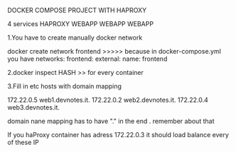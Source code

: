 DOCKER COMPOSE PROJECT WITH HAPROXY


4 services
HAPROXY
WEBAPP
WEBAPP
WEBAPP

1.You have to create manually docker network

docker create network frontend >>>>> because in docker-compose.yml you have
networks:
  frontend:
    external: 
      name: frontend


2.docker inspect HASH >> for every container

3.Fill in etc hosts with domain mapping

172.22.0.5  web1.devnotes.it.
172.22.0.2  web2.devnotes.it.
172.22.0.4  web3.devnotes.it.

domain nane mapping has to have "." in the end . remember about that

If you haProxy container has adress 172.22.0.3 it should load balance every of these IP

